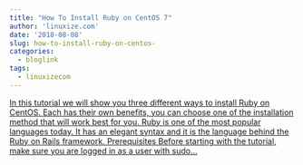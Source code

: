 ```yaml
---
title: "How To Install Ruby on CentOS 7"
author: 'linuxize.com'
date: '2018-08-08'
slug: how-to-install-ruby-on-centos-
categories:
  - bloglink
tags:
  - linuxizecom
---
```


[In this tutorial we will show you three different ways to install Ruby on CentOS. Each has their own benefits, you can choose one of the installation method that will work best for you. Ruby is one of the most popular languages today. It has an elegant syntax and it is the language behind the Ruby on Rails framework. Prerequisites Before starting with the tutorial, make sure you are logged in as a user with sudo...<click to read more>](https://linuxize.com/post/how-to-install-ruby-on-centos-7/)

